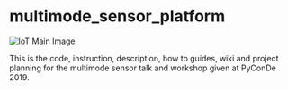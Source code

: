 # multimode_sensor_platform
![IoT Main Image](https://github.com/SamsungResearchUK-IoT-Meetup/assets/blob/master/images/iot-main.png)

This is the code, instruction, description, how to guides, wiki and project planning for the multimode sensor talk and workshop given at PyConDe 2019.
